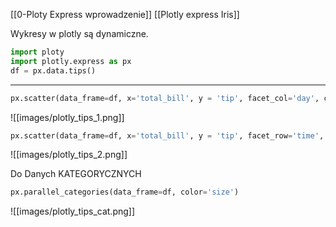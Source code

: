 [[0-Ploty Express wprowadzenie]]
[[Plotly express Iris]]

Wykresy w plotly są dynamiczne.


```py
import ploty
import plotly.express as px
df = px.data.tips()
```


---

```py
px.scatter(data_frame=df, x='total_bill', y = 'tip', facet_col='day', category_orders={'day': [ 'Thur', 'Fri', 'Sat', 'Sun']}, trendline='ols', color='smoker')
```

![[images/plotly_tips_1.png]]



```py
px.scatter(data_frame=df, x='total_bill', y = 'tip', facet_row='time', trendline='ols', color='smoker')
```


![[images/plotly_tips_2.png]]


Do Danych KATEGORYCZNYCH

```py
px.parallel_categories(data_frame=df, color='size')
```

![[images/plotly_tips_cat.png]]





